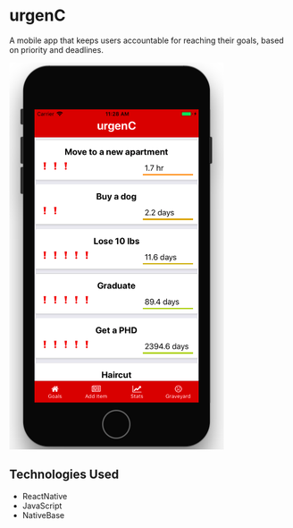 # urgenC
A mobile app that keeps users accountable for reaching their goals, based on priority and deadlines.

![screenshot](./README/main.png?raw=true)

## Technologies Used
- ReactNative
- JavaScript
- NativeBase
